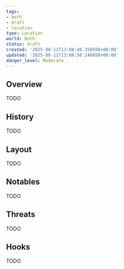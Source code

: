```yaml
---
tags:
- both
- draft
- location
type: Location
world: Both
status: draft
created: '2025-08-11T13:08:46.350580+00:00'
updated: '2025-08-11T13:08:50.146058+00:00'
danger_level: Moderate
---
```



## Overview

TODO
## History

TODO
## Layout

TODO
## Notables

TODO
## Threats

TODO
## Hooks

TODO
